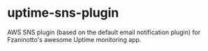 uptime-sns-plugin
=================

AWS SNS plugin (based on the default email notification plugin) for Fzaninotto's awesome Uptime monitoring app.
